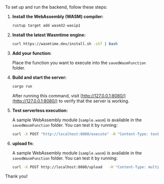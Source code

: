 To set up and run the backend, follow these steps:

1. **Install the WebAssembly (WASM) compiler:**

   ```sh
   rustup target add wasm32-wasip1
   ```

2. **Install the latest Wasmtime engine:**

   ```sh
   curl https://wasmtime.dev/install.sh -sSf | bash
   ```

3. **Add your function:**

   Place the function you want to execute into the `savedWasmFunction` folder.

4. **Build and start the server:**

   ```sh
   cargo run
   ```

   After running this command, visit [http://127.0.0.1:8080/](http://127.0.0.1:8080/) to verify that the server is working.

5. **Test serverless execution:**

   A sample WebAssembly module (`sample.wasm`) is available in the `savedWasmFunction` folder. You can test it by running:

   ```sh
   curl -X POST "http://localhost:8080/execute" -H "Content-Type: text/plain" -d "sample.wasm"
   ```
6. **upload fn:**

   A sample WebAssembly module (`sample.wasm`) is available in the `savedWasmFunction` folder. You can test it by running:

   ```sh
   curl -X POST http://localhost:8080/upload   -H "Content-Type: multipart/form-data"   -F "fn_name=sample2.wasm"   -F "wasm_file=@/home/arjun/Desktop/mini-project/backend/server/src/savedWasmFunctions/sample.wasm"
   ```

Thank you! 
